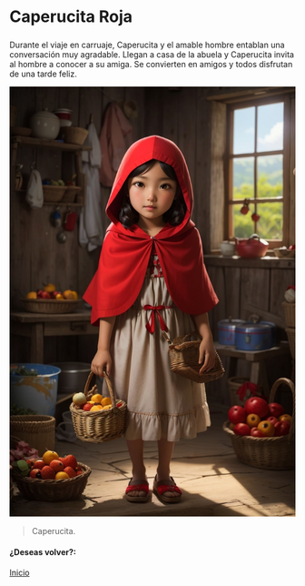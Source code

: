 # Caperucita Roja
##### 

Durante el viaje en carruaje, Caperucita y el amable hombre entablan una conversación muy agradable. Llegan a casa de la abuela y Caperucita invita al hombre a conocer a su amiga. Se convierten en amigos y todos disfrutan de una tarde feliz.

![](https://raw.githubusercontent.com/Linita-Arenas/Guion/main/Caperucita%20Roja/Inicio/img/DreamShaper_v7_Little_Red_Riding_Hood_is_a_9yearold_girl_who_l_1.jpg)

> Caperucita.

#### ¿Deseas volver?:
[Inicio](https://github.com/Linita-Arenas/Guion/blob/develop/README.md "Inicio")